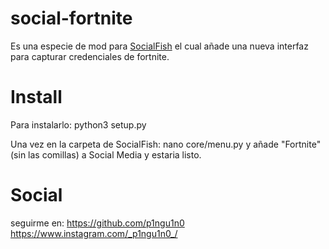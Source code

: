 # social-fortnite

Es una especie de mod para [SocialFish](https://github.com/UndeadSec/SocialFish) el cual añade una nueva interfaz para capturar credenciales de fortnite.

# Install

Para instalarlo: python3 setup.py

Una vez en la carpeta de SocialFish: nano core/menu.py
y añade "Fortnite" (sin las comillas) a Social Media y estaria listo.

# Social

seguirme en:
https://github.com/p1ngu1n0
https://www.instagram.com/_p1ngu1n0_/
